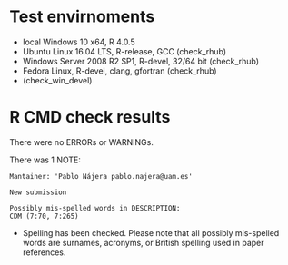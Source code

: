 # Test envirnoments
* local Windows 10 x64, R 4.0.5
* Ubuntu Linux 16.04 LTS, R-release, GCC (check_rhub)
* Windows Server 2008 R2 SP1, R-devel, 32/64 bit (check_rhub)
* Fedora Linux, R-devel, clang, gfortran (check_rhub)
* (check_win_devel)

# R CMD check results
There were no ERRORs or WARNINGs.

There was 1 NOTE:

```
Mantainer: 'Pablo Nájera pablo.najera@uam.es'

New submission

Possibly mis-spelled words in DESCRIPTION: 
CDM (7:70, 7:265)
```
* Spelling has been checked. Please note that all possibly mis-spelled words are surnames, acronyms, or British spelling used in paper references.
